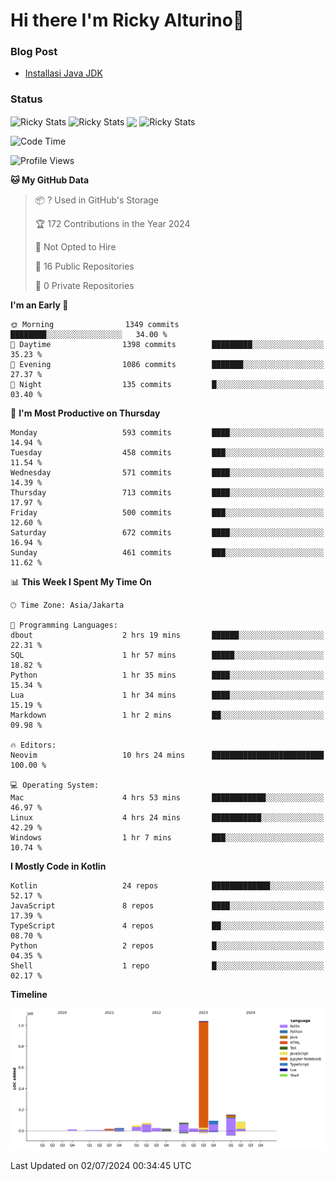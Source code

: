 # Hi there I'm Ricky Alturino👋

### Blog Post

<!-- BLOG-POST-LIST:START -->

- [Installasi Java JDK](https://onirutla.medium.com/installasi-java-jdk-ec701beeb5cb?source=rss-d9d81c918cc9------2)
<!-- BLOG-POST-LIST:END -->

### Status

<img align="center" alt="Ricky Stats" src="https://github-readme-stats.vercel.app/api?username=Alturino&theme=dark&show_icons=true&hide_border=false" />
<img align="center" alt="Ricky Stats" src="https://github-readme-stats.vercel.app/api/top-langs/?username=Alturino&theme=dark&show_icons=true&layout=compact"/>
<img align="center" width="640px" src="https://github-readme-stats.vercel.app/api/wakatime?username=Alturino&layout=compact&hide_border=true&theme=dark">
<img align="center" alt="Ricky Stats" src="https://leetcard.jacoblin.cool/onirutla?border=0&radius=20&ext=activity"/>

<!--START_SECTION:waka-->
![Code Time](http://img.shields.io/badge/Code%20Time-370%20hrs%2032%20mins-blue)

![Profile Views](http://img.shields.io/badge/Profile%20Views-0-blue)

**🐱 My GitHub Data** 

> 📦 ? Used in GitHub's Storage 
 > 
> 🏆 172 Contributions in the Year 2024
 > 
> 🚫 Not Opted to Hire
 > 
> 📜 16 Public Repositories 
 > 
> 🔑 0 Private Repositories 
 > 
**I'm an Early 🐤** 

```text
🌞 Morning                1349 commits        ████████░░░░░░░░░░░░░░░░░   34.00 % 
🌆 Daytime                1398 commits        █████████░░░░░░░░░░░░░░░░   35.23 % 
🌃 Evening                1086 commits        ███████░░░░░░░░░░░░░░░░░░   27.37 % 
🌙 Night                  135 commits         █░░░░░░░░░░░░░░░░░░░░░░░░   03.40 % 
```
📅 **I'm Most Productive on Thursday** 

```text
Monday                   593 commits         ████░░░░░░░░░░░░░░░░░░░░░   14.94 % 
Tuesday                  458 commits         ███░░░░░░░░░░░░░░░░░░░░░░   11.54 % 
Wednesday                571 commits         ████░░░░░░░░░░░░░░░░░░░░░   14.39 % 
Thursday                 713 commits         ████░░░░░░░░░░░░░░░░░░░░░   17.97 % 
Friday                   500 commits         ███░░░░░░░░░░░░░░░░░░░░░░   12.60 % 
Saturday                 672 commits         ████░░░░░░░░░░░░░░░░░░░░░   16.94 % 
Sunday                   461 commits         ███░░░░░░░░░░░░░░░░░░░░░░   11.62 % 
```


📊 **This Week I Spent My Time On** 

```text
🕑︎ Time Zone: Asia/Jakarta

💬 Programming Languages: 
dbout                    2 hrs 19 mins       ██████░░░░░░░░░░░░░░░░░░░   22.31 % 
SQL                      1 hr 57 mins        █████░░░░░░░░░░░░░░░░░░░░   18.82 % 
Python                   1 hr 35 mins        ████░░░░░░░░░░░░░░░░░░░░░   15.34 % 
Lua                      1 hr 34 mins        ████░░░░░░░░░░░░░░░░░░░░░   15.19 % 
Markdown                 1 hr 2 mins         ██░░░░░░░░░░░░░░░░░░░░░░░   09.98 % 

🔥 Editors: 
Neovim                   10 hrs 24 mins      █████████████████████████   100.00 % 

💻 Operating System: 
Mac                      4 hrs 53 mins       ████████████░░░░░░░░░░░░░   46.97 % 
Linux                    4 hrs 24 mins       ███████████░░░░░░░░░░░░░░   42.29 % 
Windows                  1 hr 7 mins         ███░░░░░░░░░░░░░░░░░░░░░░   10.74 % 
```

**I Mostly Code in Kotlin** 

```text
Kotlin                   24 repos            █████████████░░░░░░░░░░░░   52.17 % 
JavaScript               8 repos             ████░░░░░░░░░░░░░░░░░░░░░   17.39 % 
TypeScript               4 repos             ██░░░░░░░░░░░░░░░░░░░░░░░   08.70 % 
Python                   2 repos             █░░░░░░░░░░░░░░░░░░░░░░░░   04.35 % 
Shell                    1 repo              █░░░░░░░░░░░░░░░░░░░░░░░░   02.17 % 
```



**Timeline**

![Lines of Code chart](https://raw.githubusercontent.com/Alturino/Alturino/main/assets/bar_graph.png)


 Last Updated on 02/07/2024 00:34:45 UTC
<!--END_SECTION:waka-->
